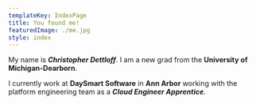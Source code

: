 ```yaml
---
templateKey: IndexPage
title: You found me!
featuredImage: ./me.jpg
style: index
---
```


My name is **_Christopher Dettloff_**. I am a new grad from the **University of Michigan-Dearborn**.

I currently work at **DaySmart Software** in **Ann Arbor** working with the platform engineering team as a **_Cloud Engineer Apprentice_**.
